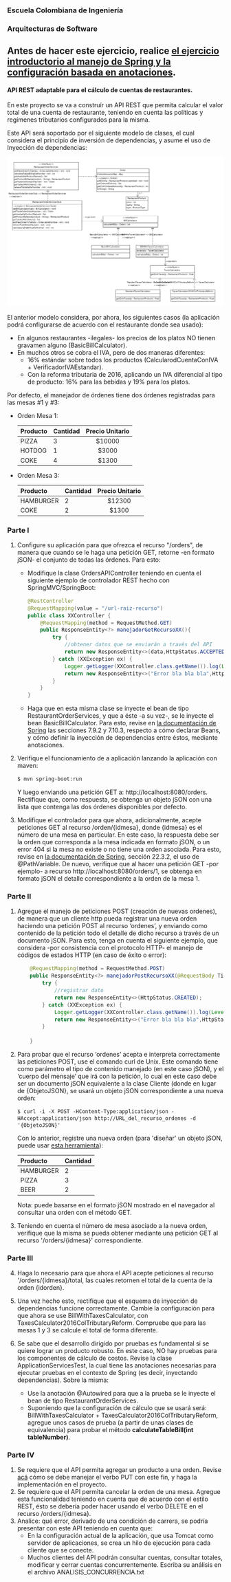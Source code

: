 ### Escuela Colombiana de Ingeniería

### Arquitecturas de Software


## Antes de hacer este ejercicio, realice [el ejercicio introductorio al manejo de Spring y la configuración basada en anotaciones](https://github.com/ARSW-ECI/Spring_LightweightCont_Annotation-DI_Example).



#### API REST adaptable para el cálculo de cuentas de restaurantes.

En este proyecto se va a construír un API REST que permita calcular el valor total de una cuenta de restaurante, teniendo en cuenta las políticas y regímenes tributarios configurados para la misma.

Este API será soportado por el siguiente modelo de clases, el cual considera el principio de inversión de dependencias, y asume el uso de Inyección de dependencias:

![](img/ClassDiagram.png)


El anterior modelo considera, por ahora, los siguientes casos (la aplicación podrá configurarse de acuerdo con el restaurante donde sea usado):

* En algunos restaurantes -ilegales- los precios de los platos NO tienen gravamen alguno (BasicBillCalculator).
* En muchos otros se cobra el IVA, pero de dos maneras diferentes:
	* 16% estándar sobre todos los productos (CalcularodCuentaConIVA + VerificadorIVAEstandar).
	* Con la reforma tributaria de 2016, aplicando un IVA diferencial al tipo de producto: 16% para las bebidas y 19% para los platos.


Por defecto, el manejador de órdenes tiene dos órdenes registradas para las mesas #1 y #3:


* Orden Mesa 1:

	| Producto      | Cantidad | Precio Unitario          | 
	| ------------- | ----- |:-------------:| 
	|PIZZA|3|$10000|
	|HOTDOG|1|$3000|
	|COKE|4|$1300|


* Orden Mesa 3:

	| Producto      | Cantidad | Precio  Unitario         | 
	| ------------- | ----- |:-------------:| 
	|HAMBURGER|2|$12300|
	|COKE|2|$1300|




### Parte I

1. Configure su aplicación para que ofrezca el recurso "/orders", de manera que cuando se le haga una petición GET, retorne -en formato jSON- el conjunto de todas las órdenes. Para esto:
	* Modifique la clase OrdersAPIController teniendo en cuenta el siguiente ejemplo de controlador REST hecho con SpringMVC/SpringBoot:

		```java
		@RestController
		@RequestMapping(value = "/url-raiz-recurso")
		public class XXController {
			@RequestMapping(method = RequestMethod.GET)
			public ResponseEntity<?> manejadorGetRecursoXX(){
				try {
					//obtener datos que se enviarán a través del API
					return new ResponseEntity<>(data,HttpStatus.ACCEPTED);
				} catch (XXException ex) {
					Logger.getLogger(XXController.class.getName()).log(Level.SEVERE, null, ex);
					return new ResponseEntity<>("Error bla bla bla",HttpStatus.NOT_FOUND);
				}  
			}      
		}

		```
	* Haga que en esta misma clase se inyecte el bean de tipo RestaurantOrderServices, y que a éste -a su vez-, se le inyecte el bean BasicBillCalculator. Para esto, revise en [la documentación de Spring](http://docs.spring.io/spring/docs/current/spring-framework-reference/html/beans.html) las secciones 7.9.2 y 7.10.3, respecto a cómo declarar Beans, y cómo definir la inyección de dependencias entre éstos, mediante anotaciones.

2. Verifique el funcionamiento de a aplicación lanzando la aplicación con maven:

	```bash
	$ mvn spring-boot:run
	
	```
	Y luego enviando una petición GET a: http://localhost:8080/orders. Rectifique que, como respuesta, se obtenga un objeto jSON con una lista que contenga las dos órdenes disponibles por defecto.


3. Modifique el controlador para que ahora, adicionalmente, acepte peticiones GET al recurso /orden/{idmesa}, donde {idmesa} es el número de una mesa en particular. En este caso, la respuesta debe ser la orden que corresponda a la mesa indicada en formato jSON, o un error 404 si la mesa no existe o no tiene una orden asociada. Para esto, revise en [la documentación de Spring](http://docs.spring.io/spring/docs/current/spring-framework-reference/html/mvc.html), sección 22.3.2, el uso de @PathVariable. De nuevo, verifique que al hacer una petición GET -por ejemplo- a recurso http://localhost:8080/orders/1, se obtenga en formato jSON el detalle correspondiente a la orden de la mesa 1.


### Parte II

1.  Agregue el manejo de peticiones POST (creación de nuevas ordenes), de manera que un cliente http pueda registrar una nueva orden haciendo una petición POST al recurso ‘ordenes’, y enviando como contenido de la petición todo el detalle de dicho recurso a través de un documento jSON. Para esto, tenga en cuenta el siguiente ejemplo, que considera -por consistencia con el protocolo HTTP- el manejo de códigos de estados HTTP (en caso de éxito o error):

	```	java
		@RequestMapping(method = RequestMethod.POST)	
		public ResponseEntity<?> manejadorPostRecursoXX(@RequestBody TipoXX o){
			try {
				//registrar dato
				return new ResponseEntity<>(HttpStatus.CREATED);
			} catch (XXException ex) {
				Logger.getLogger(XXController.class.getName()).log(Level.SEVERE, null, ex);
				return new ResponseEntity<>("Error bla bla bla",HttpStatus.FORBIDDEN);            
			}        
		
		}
	```	


2.  Para probar que el recurso ‘ordenes’ acepta e interpreta
    correctamente las peticiones POST, use el comando curl de Unix. Este
    comando tiene como parámetro el tipo de contenido manejado (en este
    caso jSON), y el ‘cuerpo del mensaje’ que irá con la petición, lo
    cual en este caso debe ser un documento jSON equivalente a la clase
    Cliente (donde en lugar de {ObjetoJSON}, se usará un objeto jSON correspondiente a una nueva orden:

	```	
	$ curl -i -X POST -HContent-Type:application/json -HAccept:application/json http://URL_del_recurso_ordenes -d '{ObjetoJSON}'
	```	

	Con lo anterior, registre una nueva orden (para 'diseñar' un objeto jSON, puede usar [esta herramienta](http://www.jsoneditoronline.org/)):


	|  Producto      | Cantidad |
	| ------------- | ----- |
	|  HAMBURGER|2|
	|  PIZZA|3|$10000|
	|  BEER|2|$2500|

	Nota: puede basarse en el formato jSON mostrado en el navegador al consultar una orden con el método GET.


3. Teniendo en cuenta el número de mesa asociado a la nueva orden, verifique que la misma se pueda obtener mediante una petición GET al recurso '/orders/{idmesa}' correspondiente.


### Parte III


4. Haga lo necesario para que ahora el API acepte peticiones al recurso '/orders/{idmesa}/total, las cuales retornen el total de la cuenta de la orden {idorden}.

5. Una vez hecho esto, rectifique que el esquema de inyección de dependencias funcione correctamente. Cambie la configuración para que ahora se use BillWithTaxesCalculator, con TaxesCalculator2016ColTributaryReform. Compruebe que para las mesas 1 y 3 se calcule el total de forma diferente.

1. Se sabe que el desarrollo dirigido por pruebas es fundamental si se quiere lograr un producto robusto. En este caso, NO hay pruebas para los componentes de cálculo de costos. Revise la clase ApplicationServicesTest, la cual tiene las anotaciones necesarias para ejecutar pruebas en el contexto de Spring (es decir, inyectando dependencias). Sobre la misma:
	* Use la anotación @Autowired para que a la prueba se le inyecte el bean de tipo RestaurantOrderServices.
	* Suponiendo que la configuración de cálculo que se usará será: 
	 BillWithTaxesCalculator + TaxesCalculator2016ColTributaryReform, agregue unos casos de prueba (a partir de unas clases de equivalencia) para probar el método   __calculateTableBill(int tableNumber)__. 


### Parte IV

1. Se requiere que el API permita agregar un producto a una orden. Revise [acá](http://restcookbook.com/HTTP%20Methods/put-vs-post/) cómo se debe manejar el verbo PUT con este fin, y haga la implementación en el proyecto.
2. Se requiere que el API permita cancelar la orden de una mesa. Agregue esta funcionalidad teniendo en cuenta que de acuerdo con el estilo REST, ésto se debería poder hacer usando el verbo DELETE en el recurso /orders/{idmesa}.
3. Analice: qué error, derivado de una condición de carrera, se podría presentar con este API teniendo en cuenta que:
	* En la configuración actual de la aplicación, que usa Tomcat como servidor de aplicaciones, se crea un hilo de ejecución para cada cliente que se conecte.
	* Muchos clientes del API podrán consultar cuentas, consultar totales, modificar y cerrar cuentas concurrentemente.
Escriba su análisis en el archivo ANALISIS_CONCURRENCIA.txt

	
<!--### Criterios de evaluación

1. Se pueden crear nuevas órdenes, mediante POST.
2. Se puede calcular el valor de la orden, mediante GET.
3. La aplicación permite cambiar la estrategia de cálculo del valor de la orden (cambiando las anotaciones @Service).
4. La aplicación permite actualizar las órdenes mediante PUT.
5. En análisis de las posibles condiciones de carrera es consistente.-->


